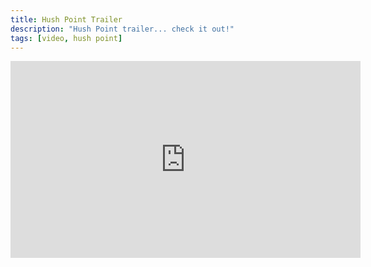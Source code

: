 ```yaml
---
title: Hush Point Trailer
description: "Hush Point trailer... check it out!"
tags: [video, hush point]
---
```


<div class="embed-responsive embed-responsive-16by9"><iframe width="560" height="315" src="https://www.youtube.com/embed/VfE-6nLKZUw" frameborder="0" allowfullscreen></iframe></div>